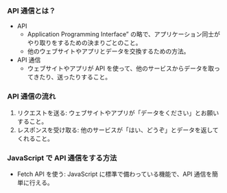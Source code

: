 ### API 通信とは？

-   API
    -   Application Programming Interface” の略で、アプリケーション同士がやり取りをするための決まりごとのこと。
    -   他のウェブサイトやアプリとデータを交換するための方法。
-   API 通信
    -   ウェブサイトやアプリが API を使って、他のサービスからデータを取ってきたり、送ったりすること。

### API 通信の流れ

1. リクエストを送る:
   ウェブサイトやアプリが「データをください」とお願いすること。
2. レスポンスを受け取る:
   他のサービスが「はい、どうぞ」とデータを返してくれること。

### JavaScript で API 通信をする方法

-   Fetch API を使う:
    JavaScript に標準で備わっている機能で、API 通信を簡単に行える。
